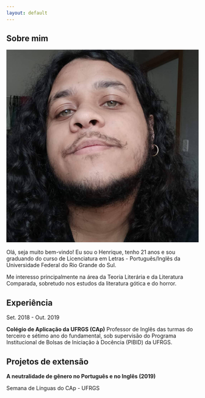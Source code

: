 ```yaml
---
layout: default
---
```


## Sobre mim

<img class="profile-picture" src="FB_IMG_1611674150846.jpg">

Olá, seja muito bem-vindo! Eu sou o Henrique, tenho 21 anos e sou graduando do curso de Licenciatura em Letras - Português/Inglês da Universidade Federal do Rio Grande do Sul.

Me interesso principalmente na área da Teoria Literária e da Literatura Comparada, sobretudo nos estudos da literatura gótica e do horror.


## Experiência
Set. 2018 - Out. 2019

**Colégio de Aplicação da UFRGS (CAp)**
Professor de Inglês das turmas do terceiro e sétimo ano do fundamental, sob supervisão do Programa Institucional de Bolsas de Iniciação à Docência (PIBID) da UFRGS.

## Projetos de extensão
**A neutralidade de gênero no Português e no Inglês (2019)**

Semana de Línguas do CAp - UFRGS
